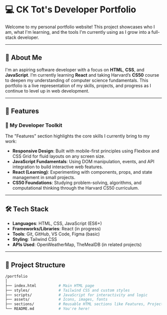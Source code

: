 # 💻 CK Tot's Developer Portfolio

Welcome to my personal portfolio website! This project showcases who I am, what I'm learning, and the tools I'm currently using as I grow into a full-stack developer.

---

## 🚀 About Me

I'm an aspiring software developer with a focus on **HTML**, **CSS**, and **JavaScript**. I’m currently learning **React** and taking Harvard’s **CS50** course to deepen my understanding of computer science fundamentals. This portfolio is a live representation of my skills, projects, and progress as I continue to level up in web development.

---

## 🎯 Features

### 🧰 My Developer Toolkit

The "Features" section highlights the core skills I currently bring to my work:

- **Responsive Design**: Built with mobile-first principles using Flexbox and CSS Grid for fluid layouts on any screen size.
- **JavaScript Fundamentals**: Using DOM manipulation, events, and API integration to build interactive web features.
- **React (Learning)**: Experimenting with components, props, and state management in small projects.
- **CS50 Foundations**: Studying problem-solving, algorithms, and computational thinking through the Harvard CS50 curriculum.

---

## 🛠️ Tech Stack

- **Languages**: HTML, CSS, JavaScript (ES6+)
- **Frameworks/Libraries**: React (in progress)
- **Tools**: Git, GitHub, VS Code, Figma (basic)
- **Styling**: Tailwind CSS
- **APIs Used**: OpenWeatherMap, TheMealDB (in related projects)

---

## 📁 Project Structure

```bash
/portfolio
│
├── index.html          # Main HTML page
├── styles/             # Tailwind CSS and custom styles
├── scripts/            # JavaScript for interactivity and logic
├── assets/             # Icons, images, fonts
├── sections/           # Reusable HTML sections like Features, Projects, Contact
└── README.md           # You're here!
